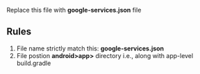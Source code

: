 Replace this file with **google-services.json** file

## Rules

1. File name strictly match this: **google-services.json**
2. File postion **android>app>** directory i.e., along with app-level build.gradle